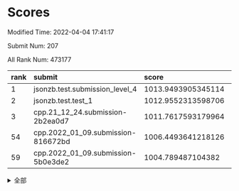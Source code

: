 # Scores

Modified Time: 2022-04-04 17:41:17

Submit Num: 207

All Rank Num: 473177

| rank |               submit               |       score        |       sigma        | pk_num |
| :--- | :--------------------------------- | :----------------- | :----------------- | :----- |
| 1    | jsonzb.test.submission_level_4     | 1013.9493905345114 | 0.7978410049661047 | 9146   |
| 2    | jsonzb.test.test_1                 | 1012.9552313598706 | 0.8116610313995946 | 9145   |
| 3    | cpp.21_12_24.submission-2b2ea0d7   | 1011.7617593179964 | 0.8137098291797387 | 9145   |
| 54   | cpp.2022_01_09.submission-816672bd | 1006.4493641218126 | 0.7208017655369497 | 9140   |
| 59   | cpp.2022_01_09.submission-5b0e3de2 | 1004.789487104382  | 0.715702722635287  | 9147   |


<details>
<summary>全部</summary>

| rank |                 submit                 |       score        |       sigma        | pk_num |
| :--- | :------------------------------------- | :----------------- | :----------------- | :----- |
| 1    | jsonzb.test.submission_level_4         | 1013.9493905345114 | 0.7978410049661047 | 9146   |
| 2    | jsonzb.test.test_1                     | 1012.9552313598706 | 0.8116610313995946 | 9145   |
| 3    | cpp.21_12_24.submission-2b2ea0d7       | 1011.7617593179964 | 0.8137098291797387 | 9145   |
| 4    | gobigger.level_3.submission_level_3_49 | 1011.4143399894211 | 0.7774595454144897 | 9143   |
| 5    | gobigger.level_3.submission_level_3_18 | 1011.3240277538853 | 0.7675382386090925 | 9139   |
| 6    | gobigger.level_3.submission_level_3_15 | 1011.0915409175428 | 0.7974580931131461 | 9142   |
| 7    | gobigger.level_3.submission_level_3_36 | 1010.9340572396513 | 0.7784447140391109 | 9145   |
| 8    | gobigger.level_3.submission_level_3_27 | 1010.8728126334296 | 0.7665001861098099 | 9143   |
| 9    | gobigger.level_3.submission_level_3_5  | 1010.8514448844655 | 0.7745656491112705 | 9145   |
| 10   | gobigger.level_3.submission_level_3_1  | 1010.8502932950987 | 0.7635980290057823 | 9145   |
| 11   | gobigger.level_3.submission_level_3_26 | 1010.7713257088908 | 0.7809700045178251 | 9144   |
| 12   | gobigger.level_3.submission_level_3_17 | 1010.6856045512487 | 0.7509441313383713 | 9133   |
| 13   | gobigger.level_3.submission_level_3_23 | 1010.5808137300543 | 0.758538236013996  | 9139   |
| 14   | gobigger.level_3.submission_level_3_43 | 1010.5741391396924 | 0.7565129431316452 | 9144   |
| 15   | gobigger.level_3.submission_level_3_2  | 1010.563484126115  | 0.7677259524550181 | 9149   |
| 16   | gobigger.level_3.submission_level_3_35 | 1010.5506576836682 | 0.7405528649452434 | 9142   |
| 17   | gobigger.level_3.submission_level_3_21 | 1010.5206694188995 | 0.7446985952900471 | 9144   |
| 18   | gobigger.level_3.submission_level_3_31 | 1010.4846706399625 | 0.7817097973073763 | 9145   |
| 19   | gobigger.level_3.submission_level_3_38 | 1010.4816811225669 | 0.7717482596464335 | 9141   |
| 20   | gobigger.level_3.submission_level_3_16 | 1010.4746910282436 | 0.7744964777412122 | 9148   |
| 21   | gobigger.level_3.submission_level_3_12 | 1010.4297063319458 | 0.755804143379994  | 9137   |
| 22   | gobigger.level_3.submission_level_3_30 | 1010.4165444428146 | 0.7600363987592371 | 9144   |
| 23   | gobigger.level_3.submission_level_3_32 | 1010.3963262958198 | 0.7634265884077862 | 9143   |
| 24   | gobigger.level_3.submission_level_3_10 | 1010.3778249594646 | 0.7642847816870098 | 9144   |
| 25   | gobigger.level_3.submission_level_3_48 | 1010.324949987848  | 0.7475628984175641 | 9144   |
| 26   | gobigger.level_3.submission_level_3_39 | 1010.238229445196  | 0.7835369524633488 | 9147   |
| 27   | gobigger.level_3.submission_level_3_7  | 1010.2381315677347 | 0.7501181714851692 | 9144   |
| 28   | gobigger.level_3.submission_level_3_42 | 1010.1431064601535 | 0.7756111517608043 | 9143   |
| 29   | gobigger.level_3.submission_level_3_45 | 1010.0724026310758 | 0.7536353226530889 | 9143   |
| 30   | gobigger.level_3.submission_level_3_44 | 1010.0160715903825 | 0.7589577978069747 | 9146   |
| 31   | gobigger.level_3.submission_level_3_41 | 1009.9453839768361 | 0.7464375093258725 | 9143   |
| 32   | gobigger.level_3.submission_level_3_0  | 1009.880960661887  | 0.7710117988048181 | 9141   |
| 33   | gobigger.level_3.submission_level_3_37 | 1009.7833363113082 | 0.769443053172539  | 9147   |
| 34   | gobigger.level_3.submission_level_3_4  | 1009.7044806633779 | 0.7576599074652948 | 9143   |
| 35   | gobigger.level_3.submission_level_3_8  | 1009.6398351714996 | 0.7790777604926338 | 9148   |
| 36   | gobigger.level_3.submission_level_3_20 | 1009.522617205193  | 0.777955275390784  | 9145   |
| 37   | gobigger.level_3.submission_level_3_6  | 1009.5106140182106 | 0.7513502237778343 | 9145   |
| 38   | gobigger.level_3.submission_level_3_28 | 1009.4364799119851 | 0.7494369688750614 | 9145   |
| 39   | gobigger.level_3.submission_level_3_25 | 1009.4225268072548 | 0.7546243270492266 | 9140   |
| 40   | gobigger.level_3.submission_level_3_40 | 1009.3230887167938 | 0.7398420076245026 | 9145   |
| 41   | gobigger.level_3.submission_level_3_47 | 1009.2388633702489 | 0.7412831665755908 | 9146   |
| 42   | gobigger.level_3.submission_level_3_24 | 1009.1662056438768 | 0.7417018623348992 | 9142   |
| 43   | gobigger.level_3.submission_level_3_22 | 1009.1605879093673 | 0.758055980619505  | 9145   |
| 44   | gobigger.level_3.submission_level_3_13 | 1009.1551780232854 | 0.765462994103948  | 9145   |
| 45   | gobigger.level_3.submission_level_3_14 | 1009.1055854571863 | 0.7423714980820229 | 9144   |
| 46   | gobigger.level_3.submission_level_3_33 | 1009.0356106639813 | 0.74360427055927   | 9143   |
| 47   | gobigger.level_3.submission_level_3_3  | 1008.9100021109753 | 0.7378267260829233 | 9143   |
| 48   | gobigger.level_3.submission_level_3_46 | 1008.83864906734   | 0.7413307522051588 | 9146   |
| 49   | gobigger.level_3.submission_level_3_9  | 1008.8080768849019 | 0.7554363590335743 | 9139   |
| 50   | gobigger.level_3.submission_level_3_19 | 1008.6476428579793 | 0.7519330682256955 | 9146   |
| 51   | gobigger.level_3.submission_level_3_29 | 1008.5135553875846 | 0.7267946447693735 | 9141   |
| 52   | gobigger.level_3.submission_level_3_11 | 1008.3859974088077 | 0.7443507532053326 | 9145   |
| 53   | gobigger.level_3.submission_level_3_34 | 1008.3234262340922 | 0.7440246350788448 | 9147   |
| 54   | cpp.2022_01_09.submission-816672bd     | 1006.4493641218126 | 0.7208017655369497 | 9140   |
| 55   | gobigger.level_1.submission_level_1_34 | 1006.0901810363811 | 0.7185339468736688 | 9150   |
| 56   | gobigger.level_1.submission_level_1_11 | 1005.1308760887339 | 0.7231154875738034 | 9149   |
| 57   | gobigger.level_1.submission_level_1_17 | 1005.025271729213  | 0.7066257187713395 | 9143   |
| 58   | gobigger.level_1.submission_level_1_24 | 1004.844669576987  | 0.7248725149307232 | 9140   |
| 59   | cpp.2022_01_09.submission-5b0e3de2     | 1004.789487104382  | 0.715702722635287  | 9147   |
| 60   | gobigger.level_1.submission_level_1_32 | 1004.679988032419  | 0.7224547849454342 | 9145   |
| 61   | gobigger.level_1.submission_level_1_46 | 1004.6358525869996 | 0.7234049816206064 | 9146   |
| 62   | gobigger.level_1.submission_level_1_5  | 1004.5373301933397 | 0.7165432147743472 | 9144   |
| 63   | gobigger.level_1.submission_level_1_4  | 1004.5170961042661 | 0.7137528151611422 | 9148   |
| 64   | gobigger.level_1.submission_level_1_31 | 1004.3549406819378 | 0.7226278735848286 | 9137   |
| 65   | gobigger.level_1.submission_level_1_48 | 1004.3292383728159 | 0.7143959969349433 | 9147   |
| 66   | gobigger.level_1.submission_level_1_26 | 1004.1325936507833 | 0.7236401861007187 | 9144   |
| 67   | gobigger.level_1.submission_level_1_37 | 1003.7909914090143 | 0.7304440610803238 | 9147   |
| 68   | gobigger.level_1.submission_level_1_9  | 1003.7513325900296 | 0.7117868077694135 | 9145   |
| 69   | gobigger.level_1.submission_level_1_10 | 1003.6845596192123 | 0.7074008153986716 | 9139   |
| 70   | gobigger.level_1.submission_level_1_13 | 1003.5820415356583 | 0.7274560762091352 | 9142   |
| 71   | gobigger.level_1.submission_level_1_36 | 1003.5507993485012 | 0.7156311566380131 | 9143   |
| 72   | gobigger.level_1.submission_level_1_15 | 1003.5293538068715 | 0.7136162854055288 | 9147   |
| 73   | gobigger.level_1.submission_level_1_18 | 1003.4783705142067 | 0.7096783135886153 | 9142   |
| 74   | gobigger.level_1.submission_level_1_14 | 1003.4592590568681 | 0.7192093333111044 | 9147   |
| 75   | gobigger.level_1.submission_level_1_28 | 1003.3830087000459 | 0.7112719985524896 | 9139   |
| 76   | gobigger.level_1.submission_level_1_44 | 1003.3827401494184 | 0.7146162759093081 | 9144   |
| 77   | gobigger.level_1.submission_level_1_39 | 1003.285274085924  | 0.7178278751589611 | 9140   |
| 78   | gobigger.level_1.submission_level_1_20 | 1003.2668150915617 | 0.716298041636051  | 9146   |
| 79   | gobigger.level_1.submission_level_1_49 | 1003.2613914531189 | 0.7125308816848499 | 9145   |
| 80   | gobigger.level_1.submission_level_1_35 | 1003.1828683063543 | 0.707565351537981  | 9146   |
| 81   | gobigger.level_1.submission_level_1_2  | 1003.1780964532134 | 0.7248143278809082 | 9146   |
| 82   | gobigger.level_1.submission_level_1_0  | 1003.1624656714492 | 0.713711945926828  | 9147   |
| 83   | gobigger.level_1.submission_level_1_22 | 1003.0588594372757 | 0.7176624362592923 | 9141   |
| 84   | gobigger.level_1.submission_level_1_27 | 1003.0382629916861 | 0.705273422867144  | 9147   |
| 85   | gobigger.level_1.submission_level_1_29 | 1003.0215186537635 | 0.7148864484956937 | 9139   |
| 86   | gobigger.level_1.submission_level_1_8  | 1003.0051001444042 | 0.7299577607900906 | 9142   |
| 87   | gobigger.level_1.submission_level_1_43 | 1002.9611898409106 | 0.7179509174492636 | 9140   |
| 88   | gobigger.level_1.submission_level_1_12 | 1002.8653397215902 | 0.7188762875654707 | 9142   |
| 89   | gobigger.level_1.submission_level_1_16 | 1002.853376717871  | 0.7176286790253923 | 9148   |
| 90   | gobigger.level_1.submission_level_1_40 | 1002.8016612820511 | 0.708515746683216  | 9145   |
| 91   | gobigger.level_1.submission_level_1_21 | 1002.7984448870832 | 0.7085445851292211 | 9146   |
| 92   | gobigger.level_1.submission_level_1_33 | 1002.7857419614953 | 0.707441740194849  | 9146   |
| 93   | gobigger.level_1.submission_level_1_25 | 1002.6938670009924 | 0.7135700877903528 | 9144   |
| 94   | gobigger.level_1.submission_level_1_47 | 1002.6798884040888 | 0.7018276380456479 | 9139   |
| 95   | gobigger.level_1.submission_level_1_19 | 1002.672904899953  | 0.7223435460949226 | 9148   |
| 96   | gobigger.level_1.submission_level_1_42 | 1002.6502223611172 | 0.7161713277292615 | 9145   |
| 97   | gobigger.level_1.submission_level_1_6  | 1002.5129159206299 | 0.7126585624919214 | 9136   |
| 98   | gobigger.level_1.submission_level_1_45 | 1002.339662964347  | 0.7165789151000763 | 9141   |
| 99   | gobigger.level_1.submission_level_1_1  | 1002.214348763339  | 0.7112638797654686 | 9144   |
| 100  | gobigger.level_1.submission_level_1_23 | 1002.153858572878  | 0.7147797322197369 | 9144   |
| 101  | gobigger.level_1.submission_level_1_30 | 1002.144589752191  | 0.7139501602997995 | 9147   |
| 102  | gobigger.level_1.submission_level_1_7  | 1001.8249663472716 | 0.7104920980498397 | 9146   |
| 103  | gobigger.level_1.submission_level_1_41 | 1001.6448008221873 | 0.7093258476371145 | 9144   |
| 104  | gobigger.level_1.submission_level_1_38 | 1001.6292686182543 | 0.7145716107784947 | 9145   |
| 105  | gobigger.level_1.submission_level_1_3  | 1001.4875735629521 | 0.7069181493604522 | 9140   |
| 106  | gobigger.random.submission_random_34   | 997.6861385772886  | 0.7006768767704841 | 9143   |
| 107  | gobigger.random.submission_random_47   | 997.1179274987679  | 0.70047912276228   | 9139   |
| 108  | gobigger.random.submission_random_26   | 997.0967701759392  | 0.7056336866687609 | 9149   |
| 109  | gobigger.random.submission_random_1    | 997.0522141530425  | 0.7119780763430836 | 9140   |
| 110  | gobigger.random.submission_random_31   | 997.0176534101782  | 0.7169088718198983 | 9144   |
| 111  | gobigger.random.submission_random_0    | 996.9679067210104  | 0.7045548308192776 | 9144   |
| 112  | gobigger.random.submission_random_39   | 996.7476454175638  | 0.709844111205754  | 9142   |
| 113  | gobigger.random.submission_random_5    | 996.6653950988085  | 0.7088049773367684 | 9141   |
| 114  | gobigger.random.submission_random_49   | 996.5865870175313  | 0.7212862991530732 | 9144   |
| 115  | gobigger.random.submission_random_44   | 996.4616609340709  | 0.7069020764315942 | 9142   |
| 116  | gobigger.random.submission_random_45   | 996.442600037321   | 0.7047023903975934 | 9147   |
| 117  | gobigger.random.submission_random_33   | 996.3363446182038  | 0.7113944279118185 | 9138   |
| 118  | gobigger.random.submission_random_16   | 996.326163247755   | 0.707309535467832  | 9147   |
| 119  | gobigger.random.submission_random_27   | 996.3164430562294  | 0.7098914228629329 | 9146   |
| 120  | gobigger.random.submission_random_38   | 996.3123595722082  | 0.7124475617779606 | 9143   |
| 121  | gobigger.random.submission_random_37   | 996.271168145915   | 0.718528061899068  | 9142   |
| 122  | gobigger.random.submission_random_41   | 996.242186576489   | 0.7212989259894257 | 9143   |
| 123  | gobigger.random.submission_random_21   | 996.2355889109986  | 0.7096066489213565 | 9144   |
| 124  | gobigger.random.submission_random_12   | 996.18985845103    | 0.7163974635301853 | 9145   |
| 125  | gobigger.random.submission_random_42   | 996.0320057419226  | 0.7132246214749584 | 9149   |
| 126  | gobigger.random.submission_random_7    | 995.9116320349649  | 0.7070844932287714 | 9141   |
| 127  | gobigger.random.submission_random_10   | 995.8938916950926  | 0.7065194007110291 | 9144   |
| 128  | gobigger.random.submission_random_22   | 995.882108915029   | 0.7093475112602536 | 9139   |
| 129  | gobigger.random.submission_random_15   | 995.8802863766779  | 0.7208026993875759 | 9141   |
| 130  | gobigger.random.submission_random_35   | 995.8442397357464  | 0.715609783440238  | 9141   |
| 131  | gobigger.random.submission_random_43   | 995.8365028996792  | 0.7085112780343554 | 9141   |
| 132  | gobigger.random.submission_random_4    | 995.8308106044601  | 0.7108123975222597 | 9142   |
| 133  | gobigger.random.submission_random_25   | 995.8100030536953  | 0.7155391306037048 | 9141   |
| 134  | gobigger.random.submission_random_23   | 995.7926271702173  | 0.7272444191189099 | 9144   |
| 135  | gobigger.random.submission_random_20   | 995.70766645936    | 0.7092188377458217 | 9143   |
| 136  | gobigger.random.submission_random_3    | 995.6912782685647  | 0.7085690610357904 | 9143   |
| 137  | gobigger.random.submission_random_17   | 995.6602081907016  | 0.7159532696635756 | 9138   |
| 138  | gobigger.random.submission_random_36   | 995.6513424873987  | 0.7092973675297767 | 9143   |
| 139  | gobigger.random.submission_random_13   | 995.557379009267   | 0.6972004843985785 | 9142   |
| 140  | gobigger.random.submission_random_46   | 995.5384811023221  | 0.7101953301161296 | 9145   |
| 141  | gobigger.random.submission_random_30   | 995.5187962064923  | 0.717787728878141  | 9141   |
| 142  | gobigger.random.submission_random_8    | 995.4978162472333  | 0.7162501564925593 | 9145   |
| 143  | gobigger.random.submission_random_28   | 995.4876551628886  | 0.7067246597504618 | 9143   |
| 144  | gobigger.random.submission_random_18   | 995.3465304813625  | 0.731876254082651  | 9141   |
| 145  | gobigger.random.submission_random_2    | 995.3211411686824  | 0.7115805809532904 | 9144   |
| 146  | gobigger.random.submission_random_19   | 995.3184659413776  | 0.7122933883497015 | 9143   |
| 147  | gobigger.random.submission_random_9    | 995.2189984567622  | 0.7137125150738428 | 9144   |
| 148  | gobigger.random.submission_random_40   | 995.1928313226588  | 0.7135560940069481 | 9137   |
| 149  | gobigger.random.submission_random_11   | 995.1733800414484  | 0.7100253978355402 | 9144   |
| 150  | gobigger.level_2.submission_level_2_20 | 995.1093948548546  | 0.7265611568754548 | 9140   |
| 151  | gobigger.random.submission_random_48   | 995.1005848662353  | 0.7154390527492744 | 9143   |
| 152  | gobigger.random.submission_random_29   | 995.0316136524789  | 0.7171151291172633 | 9147   |
| 153  | gobigger.random.submission_random_32   | 994.8297705172172  | 0.7295825945949749 | 9140   |
| 154  | gobigger.level_2.submission_level_2_26 | 994.7563490005     | 0.7160392018533726 | 9139   |
| 155  | gobigger.random.submission_random_14   | 994.5769125902311  | 0.7225764704929097 | 9143   |
| 156  | gobigger.random.submission_random_24   | 994.5536416427348  | 0.712984291255548  | 9144   |
| 157  | gobigger.random.submission_random_6    | 994.5218922334681  | 0.7032908544670146 | 9145   |
| 158  | gobigger.level_2.submission_level_2_0  | 994.3367643360175  | 0.712013033328943  | 9141   |
| 159  | gobigger.level_2.submission_level_2_17 | 994.1807734246865  | 0.7208176658162609 | 9145   |
| 160  | gobigger.level_2.submission_level_2_21 | 993.7697618517203  | 0.7305139771259813 | 9144   |
| 161  | gobigger.level_2.submission_level_2_15 | 993.6028666802564  | 0.7222558178478306 | 9148   |
| 162  | gobigger.level_2.submission_level_2_13 | 993.530834256141   | 0.748404199344375  | 9144   |
| 163  | gobigger.level_2.submission_level_2_3  | 993.2029926007308  | 0.728989884131992  | 9146   |
| 164  | gobigger.level_2.submission_level_2_23 | 993.1674288205867  | 0.7512394519544041 | 9143   |
| 165  | gobigger.level_2.submission_level_2_37 | 993.1435989799648  | 0.7404899022986166 | 9141   |
| 166  | gobigger.level_2.submission_level_2_47 | 992.9833226841774  | 0.7486780918357712 | 9145   |
| 167  | gobigger.level_2.submission_level_2_48 | 992.9624864948448  | 0.7489870666339967 | 9140   |
| 168  | gobigger.level_2.submission_level_2_33 | 992.9070960107402  | 0.7337645273345754 | 9147   |
| 169  | gobigger.level_2.submission_level_2_5  | 992.9055444703006  | 0.7292555200935675 | 9148   |
| 170  | gobigger.level_2.submission_level_2_2  | 992.8931353992151  | 0.7352966405115188 | 9142   |
| 171  | gobigger.level_2.submission_level_2_39 | 992.8602311088625  | 0.7587079012131986 | 9141   |
| 172  | gobigger.level_2.submission_level_2_7  | 992.8529742764309  | 0.7443487365985009 | 9145   |
| 173  | gobigger.level_2.submission_level_2_8  | 992.8209359278751  | 0.7465833809688461 | 9148   |
| 174  | gobigger.level_2.submission_level_2_29 | 992.5543995713164  | 0.7405292594585965 | 9136   |
| 175  | gobigger.level_2.submission_level_2_44 | 992.5295951639253  | 0.7499594799788616 | 9142   |
| 176  | gobigger.level_2.submission_level_2_24 | 992.5206845367818  | 0.7527824791594321 | 9141   |
| 177  | gobigger.level_2.submission_level_2_41 | 992.4052880489204  | 0.7487745515010802 | 9146   |
| 178  | gobigger.level_2.submission_level_2_46 | 992.3536449769713  | 0.7347583555358286 | 9145   |
| 179  | gobigger.level_2.submission_level_2_28 | 992.2632987080559  | 0.7660786577995263 | 9144   |
| 180  | gobigger.level_2.submission_level_2_32 | 992.2617385300268  | 0.7391038039704491 | 9144   |
| 181  | gobigger.level_2.submission_level_2_22 | 992.2560138258035  | 0.7524258281951728 | 9144   |
| 182  | gobigger.level_2.submission_level_2_49 | 992.2247158604084  | 0.7287431140295598 | 9145   |
| 183  | gobigger.level_2.submission_level_2_4  | 992.1751849636926  | 0.7334556515642634 | 9143   |
| 184  | gobigger.level_2.submission_level_2_34 | 992.111473478444   | 0.7598638591679505 | 9142   |
| 185  | gobigger.level_2.submission_level_2_42 | 992.0724143884396  | 0.7380802219339646 | 9147   |
| 186  | gobigger.level_2.submission_level_2_30 | 992.0698968015065  | 0.7520957393510753 | 9143   |
| 187  | gobigger.level_2.submission_level_2_40 | 992.0379075336275  | 0.7350235447299425 | 9147   |
| 188  | gobigger.level_2.submission_level_2_38 | 992.0344380422551  | 0.7511082275599161 | 9143   |
| 189  | gobigger.level_2.submission_level_2_19 | 991.9693168223587  | 0.7418137268650584 | 9144   |
| 190  | gobigger.level_2.submission_level_2_6  | 991.9074781889776  | 0.7715600498830844 | 9142   |
| 191  | gobigger.level_2.submission_level_2_25 | 991.874137203251   | 0.7371279975394935 | 9141   |
| 192  | gobigger.level_2.submission_level_2_18 | 991.8107376296706  | 0.746550255970563  | 9142   |
| 193  | gobigger.level_2.submission_level_2_27 | 991.6556383481212  | 0.7384014732204048 | 9145   |
| 194  | gobigger.level_2.submission_level_2_45 | 991.5505006880594  | 0.7430789905321724 | 9147   |
| 195  | gobigger.level_2.submission_level_2_36 | 991.4849027562819  | 0.753641152336948  | 9138   |
| 196  | gobigger.level_2.submission_level_2_12 | 991.2789093347014  | 0.7459188972178815 | 9142   |
| 197  | gobigger.level_2.submission_level_2_9  | 991.140435553333   | 0.7599531778218275 | 9146   |
| 198  | gobigger.level_2.submission_level_2_1  | 991.1153934891387  | 0.758458568867181  | 9149   |
| 199  | gobigger.level_2.submission_level_2_31 | 991.1108815993161  | 0.7565592376543213 | 9143   |
| 200  | gobigger.level_2.submission_level_2_35 | 990.8582171052904  | 0.7581365525805208 | 9145   |
| 201  | gobigger.level_2.submission_level_2_43 | 990.7047369069716  | 0.7671882277937725 | 9146   |
| 202  | gobigger.level_2.submission_level_2_11 | 989.9419456033986  | 0.769349160399332  | 9141   |
| 203  | gobigger.level_2.submission_level_2_14 | 989.8281565434235  | 0.7659162779433124 | 9142   |
| 204  | gobigger.level_2.submission_level_2_16 | 989.767752627594   | 0.7743183795180056 | 9144   |
| 205  | gobigger.level_2.submission_level_2_10 | 989.6089608113331  | 0.7868344584329391 | 9146   |
| 206  | gobigger.none.submission_none_1        | 977.9098459483922  | 1.25555520538668   | 9143   |
| 207  | gobigger.none.submission_none_0        | 976.6844436164779  | 1.3894260027847694 | 9142   |

</details>